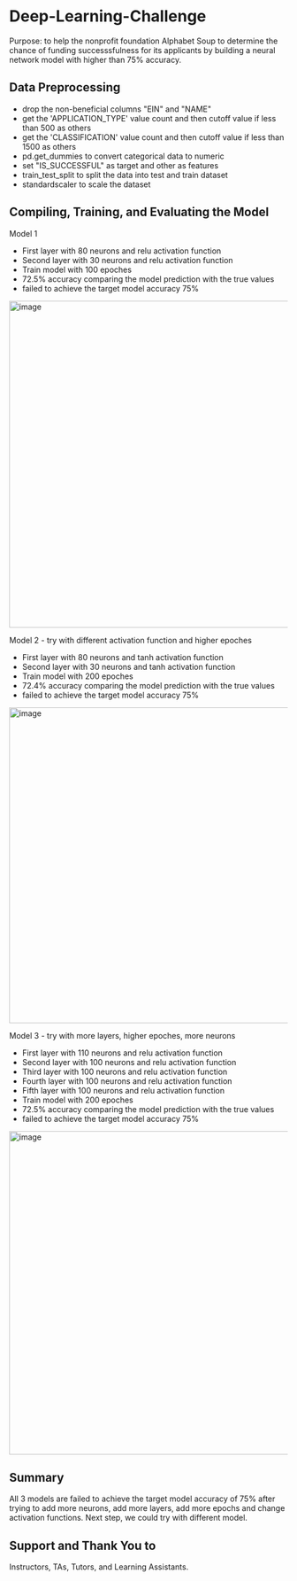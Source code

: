 # Deep-Learning-Challenge
Purpose: to help the nonprofit foundation Alphabet Soup to determine the chance of funding successsfulness for its applicants by building a neural network model with higher than 75% accuracy. 

## Data Preprocessing
- drop the non-beneficial columns "EIN" and "NAME" 
- get the 'APPLICATION_TYPE' value count and then cutoff value if less than 500 as others 
- get the 'CLASSIFICATION' value count and then cutoff value if less than 1500 as others 
- pd.get_dummies to convert categorical data to numeric
- set "IS_SUCCESSFUL" as target and other as features 
- train_test_split to split the data into test and train dataset
- standardscaler to scale the dataset

## Compiling, Training, and Evaluating the Model

Model 1 
- First layer with 80 neurons and relu activation function
- Second layer with 30 neurons and relu activation function
- Train model with 100 epoches
- 72.5% accuracy comparing the model prediction with the true values
- failed to achieve the target model accuracy 75% 
<img width="590" alt="image" src="https://user-images.githubusercontent.com/118244319/236706133-38e91b71-9272-4b89-9a07-d2e598406452.png">



Model 2 - try with different activation function and higher epoches
- First layer with 80 neurons and tanh activation function
- Second layer with 30 neurons and tanh activation function
- Train model with 200 epoches
- 72.4% accuracy comparing the model prediction with the true values
- failed to achieve the target model accuracy 75% 
<img width="570" alt="image" src="https://user-images.githubusercontent.com/118244319/236706122-ffa4bf51-53d3-4abc-bbf7-d887242c4e5c.png">



Model 3 - try with more layers, higher epoches, more neurons
- First layer with 110 neurons and relu activation function
- Second layer with 100 neurons and relu activation function
- Third layer with 100 neurons and relu activation function
- Fourth layer with 100 neurons and relu activation function
- Fifth layer with 100 neurons and relu activation function
- Train model with 200 epoches
- 72.5% accuracy comparing the model prediction with the true values
- failed to achieve the target model accuracy 75% 
<img width="584" alt="image" src="https://user-images.githubusercontent.com/118244319/236706560-d30f4af1-52da-4d24-b281-6828b87101be.png">


## Summary 

All 3 models are failed to achieve the target model accuracy of 75% after trying to add more neurons, add more layers, add more epochs and change activation functions. Next step, we could try with different model. 

## Support and Thank You to

Instructors, TAs, Tutors, and Learning Assistants.
